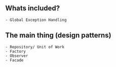 ﻿## Whats included?
	- Global Exception Handling

## The main thing (design patterns)
	- Repository/ Unit of Work
	- Factory
	- Observer
	- Facade